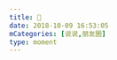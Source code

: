 ```yaml
---
title: 🧐
date: 2018-10-09 16:53:05
mCategories: [说说,朋友圈]
type: moment
---
```


<div id="pics-20181009165305"></div>

<script>
var data = [
    {"link": "2018-10-09_155329.mov", "type": "video"}
];
picsRender(data, "pics-20181009165305");
</script>
